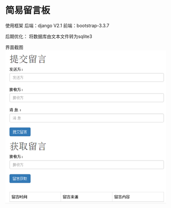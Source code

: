 # 简易留言板

使用框架
后端：django V2.1 
前端：bootstrap-3.3.7 

后期优化：
将数据库由文本文件转为sqlite3

界面截图
![demo](images\demo.png)